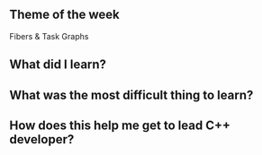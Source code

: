 ## Theme of the week

Fibers & Task Graphs

## What did I learn?

## What was the most difficult thing to learn?

## How does this help me get to lead C++ developer?
